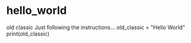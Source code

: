 # hello_world
old classic
Just following the instructions...
old_classic = "Hello World"
print(old_classic)
